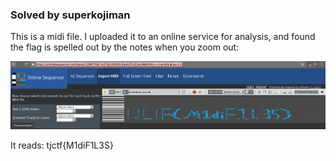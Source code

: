 ### Solved by superkojiman

This is a midi file. I uploaded it to an online service for analysis, and found the flag is spelled out by the notes when you zoom out: 

![](/images/2016/tjctf/nowisitreallya/01.png)

It reads: tjctf{M1diF1L3S} 
